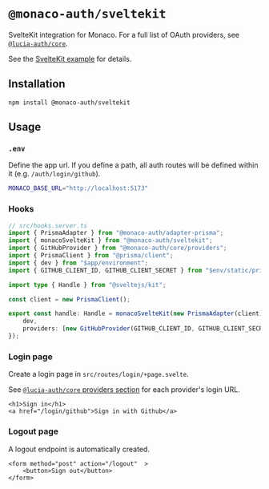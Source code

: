 # `@monaco-auth/sveltekit`

SvelteKit integration for Monaco. For a full list of OAuth providers, see [`@lucia-auth/core`](https://github.com/pilcrowOnPaper/monaco/tree/main/packages/core).

See the [SvelteKit example](https://github.com/pilcrowOnPaper/monaco/tree/main/examples/sveltekit) for details.

## Installation

```
npm install @monaco-auth/sveltekit
```

## Usage

### `.env`

Define the app url. If you define a path, all auth routes will be defined within it (e.g. `/auth/login/github`).

```bash
MONACO_BASE_URL="http://localhost:5173"
```

### Hooks

```ts
// src/hooks.server.ts
import { PrismaAdapter } from "@monaco-auth/adapter-prisma";
import { monacoSvelteKit } from "@monaco-auth/sveltekit";
import { GitHubProvider } from "@monaco-auth/core/providers";
import { PrismaClient } from "@prisma/client";
import { dev } from "$app/environment";
import { GITHUB_CLIENT_ID, GITHUB_CLIENT_SECRET } from "$env/static/private";

import type { Handle } from "@sveltejs/kit";

const client = new PrismaClient();

export const handle: Handle = monacoSvelteKit(new PrismaAdapter(client), {
	dev,
	providers: [new GitHubProvider(GITHUB_CLIENT_ID, GITHUB_CLIENT_SECRET)]
});
```

### Login page

Create a login page in `src/routes/login/+page.svelte`.

See [`@lucia-auth/core` providers section](https://github.com/pilcrowOnPaper/monaco/tree/main/packages/core#providers) for each provider's login URL.

```svelte
<h1>Sign in</h1>
<a href="/login/github">Sign in with Github</a>
```

### Logout page

A logout endpoint is automatically created.

```svelte
<form method="post" action="/logout"  >
	<button>Sign out</button>
</form>
```
